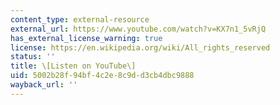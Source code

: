 ```yaml
---
content_type: external-resource
external_url: https://www.youtube.com/watch?v=KX7n1_5vRjQ
has_external_license_warning: true
license: https://en.wikipedia.org/wiki/All_rights_reserved
status: ''
title: \[Listen on YouTube\]
uid: 5002b28f-94bf-4c2e-8c9d-d3cb4dbc9888
wayback_url: ''
---
```

